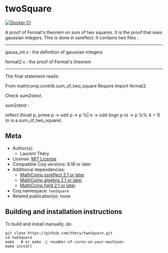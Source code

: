 <!---
This file was generated from `meta.yml`, please do not edit manually.
Follow the instructions on https://github.com/coq-community/templates to regenerate.
--->
# twoSquare

[![Docker CI][docker-action-shield]][docker-action-link]

[docker-action-shield]: https://github.com/thery/twoSquare/workflows/Docker%20CI/badge.svg?branch=master
[docker-action-link]: https://github.com/thery/twoSquare/actions?query=workflow:"Docker%20CI"



A proof of Fermat's theorem on sum of two squares.
It is the proof that uses gaussian integers. This is done in ssreflect.
It contains two files :

********************************

gauss_int.v : the definition of gaussian integers

fermat2.v : the proof of Fermat's theorem

********************************

The final statement reads:

From mathcomp.contrib.sum_of_two_square
Require Import fermat2.

Check sum2stest.

sum2stest :

reflect
    (forall p,  prime p -> odd p -> p %| n -> odd (logn p n) -> p %% 4 = 1)
    (n is a sum_of_two_square).

## Meta

- Author(s):
  - Laurent Théry
- License: [MIT License](LICENSE)
- Compatible Coq versions: 8.18 or later
- Additional dependencies:
  - [MathComp ssreflect 2.1 or later](https://math-comp.github.io)
  - [MathComp algebra 2.1 or later](https://math-comp.github.io)
  - [MathComp field 2.1 or later](https://math-comp.github.io)
- Coq namespace: `twoSquare`
- Related publication(s): none

## Building and installation instructions

To build and install manually, do:

``` shell
git clone https://github.com/thery/twoSquare.git
cd twoSquare
make   # or make -j <number-of-cores-on-your-machine> 
make install
```



